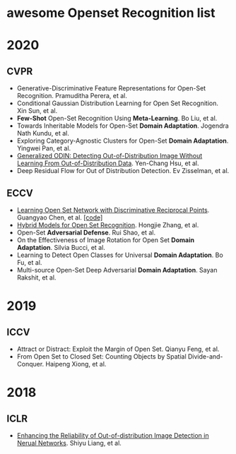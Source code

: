 # awesome Openset Recognition list

# 2020

## CVPR
+ Generative-Discriminative Feature Representations for Open-Set Recognition. Pramuditha Perera, et al.
+ Conditional Gaussian Distribution Learning for Open Set Recognition. Xin Sun, et al.
+ **Few-Shot** Open-Set Recognition Using **Meta-Learning**. Bo Liu, et al.
+ Towards Inheritable Models for Open-Set **Domain Adaptation**. Jogendra Nath Kundu, et al.
+ Exploring Category-Agnostic Clusters for Open-Set **Domain Adaptation**. Yingwei Pan, et al.
+ [Generalized ODIN: Detecting Out-of-Distribution Image Without Learning From Out-of-Distribution Data](https://openaccess.thecvf.com/content_CVPR_2020/papers/Hsu_Generalized_ODIN_Detecting_Out-of-Distribution_Image_Without_Learning_From_Out-of-Distribution_Data_CVPR_2020_paper.pdf).	Yen-Chang Hsu, et al.
+ Deep Residual Flow for Out of Distribution Detection. Ev Zisselman, et al.

## ECCV
+ [Learning Open Set Network with Discriminative Reciprocal Points](https://www.ecva.net/papers/eccv_2020/papers_ECCV/papers/123480511.pdf). Guangyao Chen, et al. [[code]](https://github.com/iCGY96/ARPL)
+ [Hybrid Models for Open Set Recognition](https://arxiv.org/pdf/2003.12506.pdf). Hongjie Zhang, et al.
+ Open-Set **Adversarial Defense**. Rui Shao, et al.
+ On the Effectiveness of Image Rotation for Open Set **Domain Adaptation**. Silvia Bucci, et al.
+ Learning to Detect Open Classes for Universal **Domain Adaptation**. Bo Fu, et al.
+ Multi-source Open-Set Deep Adversarial **Domain Adaptation**. Sayan Rakshit, et al.

# 2019

## ICCV
+ Attract or Distract: Exploit the Margin of Open Set. Qianyu Feng, et al.
+ From Open Set to Closed Set: Counting Objects by Spatial Divide-and-Conquer. Haipeng Xiong, et al.

# 2018

## ICLR
+ [Enhancing the Reliability of Out-of-distribution Image Detection in Nerual Networks](https://arxiv.org/pdf/1706.02690.pdf). Shiyu Liang, et al.
